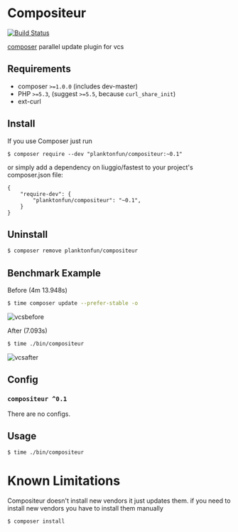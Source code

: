 # Compositeur
[![Build Status](https://api.travis-ci.org/planktonfun/compositeur.svg?branch=master)](https://travis-ci.org/planktonfun/compositeur)

[composer](https://getcomposer.org) parallel update plugin for vcs

## Requirements

- composer `>=1.0.0` (includes dev-master)
- PHP `>=5.3`, (suggest `>=5.5`, because `curl_share_init`)
- ext-curl

## Install

If you use Composer just run 

`$ composer require --dev "planktonfun/compositeur:~0.1"`

or simply add a dependency on liuggio/fastest to your project's composer.json file:

	{
	    "require-dev": {
		    "planktonfun/compositeur": "~0.1",
	    }
	}

## Uninstall

```bash
$ composer remove planktonfun/compositeur
```

## Benchmark Example

Before (4m 13.948s)

```bash
$ time composer update --prefer-stable -o
```

![vcsbefore](https://cloud.githubusercontent.com/assets/1837825/23534316/07bb9626-fff2-11e6-9447-3fe056b0e0fc.gif)

After (7.093s)

```bash
$ time ./bin/compositeur
```

![vcsafter](https://cloud.githubusercontent.com/assets/1837825/23534317/09e9ebd2-fff2-11e6-86fd-3fd6cc44febe.gif)

## Config

### `compositeur ^0.1`

There are no configs.

## Usage

```bash
$ time ./bin/compositeur
```

# Known Limitations
Compositeur doesn't install new vendors it just updates them.
if you need to install new vendors you have to install them manually

```bash
$ composer install
```
